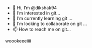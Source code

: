 - 👋 Hi, I’m @dikshak94
- 👀 I’m interested in git...
- 🌱 I’m currently learning git ...
- 💞️ I’m looking to collaborate on git ...
- 📫 How to reach me on git...

<!---
dikshak94/dikshak94 is a ✨ special ✨ repository because its `README.md` (this file) appears on your GitHub profile.
You can click the Preview link to take a look at your changes.
--->
woookeeeiiii
